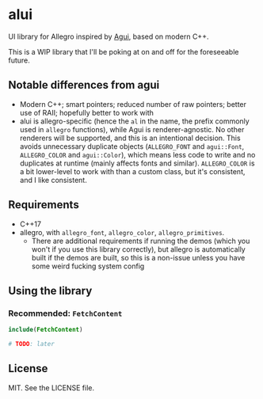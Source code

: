 # alui

UI library for Allegro inspired by [Agui](https://github.com/jmasterx/Agui/), based on modern C++.

This is a WIP library that I'll be poking at on and off for the foreseeable future.

## Notable differences from agui

* Modern C++; smart pointers; reduced number of raw pointers; better use of RAII; hopefully better to work with
* alui is allegro-specific (hence the `al` in the name, the prefix commonly used in `allegro` functions), while Agui is renderer-agnostic. No other renderers will be supported, and this is an intentional decision. This avoids unnecessary duplicate objects (`ALLEGRO_FONT` and `agui::Font`, `ALLEGRO_COLOR` and `agui::Color`), which means less code to write and no duplicates at runtime (mainly affects fonts and similar). `ALLEGRO_COLOR` is a bit lower-level to work with than a custom class, but it's consistent, and I like consistent.

## Requirements
* C++17
* allegro, with `allegro_font`, `allegro_color`, `allegro_primitives`.
    * There are additional requirements if running the demos (which you won't if you use this library correctly), but allegro is automatically built if the demos are built, so this is a non-issue unless you have some weird fucking system config

## Using the library

### Recommended: `FetchContent`

```cmake
include(FetchContent)

# TODO: later
```


## License

MIT. See the LICENSE file.
